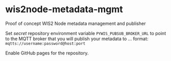 # wis2node-metadata-mgmt
Proof of concept WIS2 Node metadata management and publisher

Set _secret_ repository environment variable `PYWIS_PUBSUB_BROKER_URL` to point to the MQTT broker that you will publish your metadata to ... format: `mqtts://username:password@host:port`

Enable GitHub pages for the repository.
